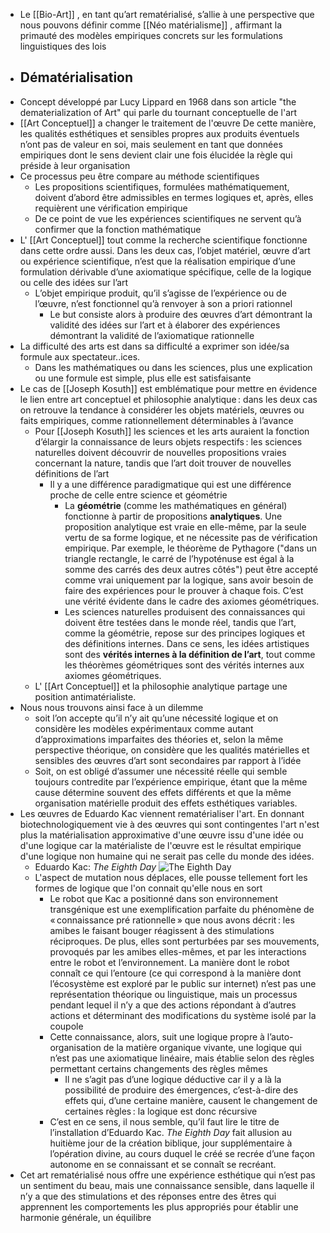 - Le [[Bio-Art]] , en tant qu’art rematérialisé, s’allie à une perspective que nous pouvons définir comme [[Néo matérialisme]] , affirmant la primauté des modèles empiriques concrets sur les formulations linguistiques des lois
- ## Dématérialisation
- Concept développé par Lucy Lippard en 1968 dans son article "the dematerialization of Art" qui parle du tournant conceptuelle de l'art
- [[Art Conceptuel]] a changer le traitement de l'œuvre De cette manière, les qualités esthétiques et sensibles propres aux produits éventuels n’ont pas de valeur en soi, mais seulement en tant que données empiriques dont le sens devient clair une fois élucidée la règle qui préside à leur organisation
- Ce processus peu être compare au méthode scientifiques
	- Les propositions scientifiques, formulées mathématiquement, doivent d’abord être admissibles en termes logiques et, après, elles requièrent une vérification empirique
	- De ce point de vue les expériences scientifiques ne servent qu’à confirmer que la fonction mathématique
- L' [[Art Conceptuel]] tout comme la recherche scientifique fonctionne dans cette ordre aussi. Dans les deux cas, l’objet matériel, œuvre d’art ou expérience scientifique, n’est que la réalisation empirique d’une formulation dérivable d’une axiomatique spécifique, celle de la logique ou celle des idées sur l’art
	- L’objet empirique produit, qu’il s’agisse de l’expérience ou de l’œuvre, n’est fonctionnel qu’à renvoyer à son a priori rationnel
		- Le but consiste alors à produire des œuvres d’art démontrant la validité des idées sur l’art et à élaborer des expériences démontrant la validité de l’axiomatique rationnelle
- La difficulté des arts est dans sa difficulté a exprimer son idée/sa formule aux spectateur..ices.
	- Dans les mathématiques ou dans les sciences, plus une explication ou une formule est simple, plus elle est satisfaisante
- Le cas de [[Joseph Kosuth]] est emblématique pour mettre en évidence le lien entre art conceptuel et philosophie analytique : dans les deux cas on retrouve la tendance à considérer les objets matériels, œuvres ou faits empiriques, comme rationnellement déterminables à l’avance
	- Pour [[Joseph Kosuth]] les sciences et les arts auraient la fonction d’élargir la connaissance de leurs objets respectifs : les sciences naturelles doivent découvrir de nouvelles propositions vraies concernant la nature, tandis que l’art doit trouver de nouvelles définitions de l’art
		- Il y a une différence paradigmatique qui est une différence proche de celle entre science et géométrie
			- La **géométrie** (comme les mathématiques en général) fonctionne à partir de propositions **analytiques**. Une proposition analytique est vraie en elle-même, par la seule vertu de sa forme logique, et ne nécessite pas de vérification empirique. Par exemple, le théorème de Pythagore ("dans un triangle rectangle, le carré de l’hypoténuse est égal à la somme des carrés des deux autres côtés") peut être accepté comme vrai uniquement par la logique, sans avoir besoin de faire des expériences pour le prouver à chaque fois. C’est une vérité évidente dans le cadre des axiomes géométriques.
			- Les sciences naturelles produisent des connaissances qui doivent être testées dans le monde réel, tandis que l’art, comme la géométrie, repose sur des principes logiques et des définitions internes. Dans ce sens, les idées artistiques sont des **vérités internes à la définition de l’art**, tout comme les théorèmes géométriques sont des vérités internes aux axiomes géométriques.
	- L' [[Art Conceptuel]] et la philosophie analytique partage une position antimatérialiste.
- Nous nous trouvons ainsi face à un dilemme
	- soit l’on accepte qu’il n’y ait qu’une nécessité logique et on considère les modèles expérimentaux comme autant d’approximations imparfaites des théories et, selon la même perspective théorique, on considère que les qualités matérielles et sensibles des œuvres d’art sont secondaires par rapport à l’idée
	- Soit, on est obligé d’assumer une nécessité réelle qui semble toujours contredite par l’expérience empirique, étant que la même cause détermine souvent des effets différents et que la même organisation matérielle produit des effets esthétiques variables.
- Les œuvres de Eduardo Kac viennent rematérialiser l'art. En donnant biotechnologiquement vie à des œuvres qui sont contingentes l'art n'est plus la matérialisation approximative d'une œuvre issu d'une idée ou d'une logique car la matérialiste de l'œuvre est le résultat empirique d'une logique non humaine qui ne serait pas celle du monde des idées.
	- Eduardo Kac: *The Eighth Day* ![The Eighth Day](https://ekac.org/8thday-general-nopublic.jpg)
	- L'aspect de mutation nous déplaces, elle pousse tellement fort les formes de logique que l'on connait qu'elle nous en sort
		- Le robot que Kac a positionné dans son environnement transgénique est une exemplification parfaite du phénomène de « connaissance pré rationnelle » que nous avons décrit : les amibes le faisant bouger réagissent à des stimulations réciproques. De plus, elles sont perturbées par ses mouvements, provoqués par les amibes elles-mêmes, et par les interactions entre le robot et l’environnement. La manière dont le robot connaît ce qui l’entoure (ce qui correspond à la manière dont l’écosystème est exploré par le public sur internet) n’est pas une représentation théorique ou linguistique, mais un processus pendant lequel il n’y a que des actions répondant à d’autres actions et déterminant des modifications du système isolé par la coupole
		- Cette connaissance, alors, suit une logique propre à l’auto-organisation de la matière organique vivante, une logique qui n’est pas une axiomatique linéaire, mais établie selon des règles permettant certains changements des règles mêmes
			- Il ne s’agit pas d’une logique déductive car il y a là la possibilité de produire des émergences, c’est-à-dire des effets qui, d’une certaine manière, causent le changement de certaines règles : la logique est donc récursive
		- C’est en ce sens, il nous semble, qu’il faut lire le titre de l’installation d’Eduardo Kac. *The Eighth Day* fait allusion au huitième jour de la création biblique, jour supplémentaire à l’opération divine, au cours duquel le créé se recrée d’une façon autonome en se connaissant et se connaît se recréant.
- Cet art rematérialisé nous offre une expérience esthétique qui n’est pas un sentiment du beau, mais une connaissance sensible, dans laquelle il n’y a que des stimulations et des réponses entre des êtres qui apprennent les comportements les plus appropriés pour établir une harmonie générale, un équilibre